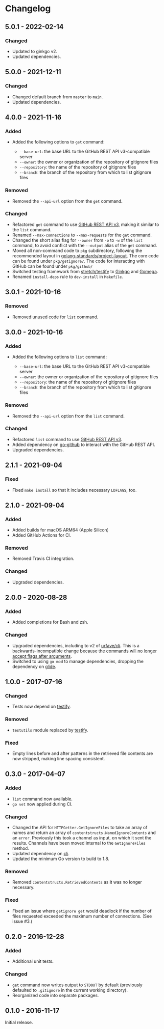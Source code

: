 # Changelog

## 5.0.1 - 2022-02-14

### Changed

- Updated to ginkgo v2.
- Updated dependencies.

## 5.0.0 - 2021-12-11

### Changed

- Changed default branch from `master` to `main`.
- Updated dependencies.

## 4.0.0 - 2021-11-16

### Added

- Added the following options to `get` command:

  - `--base-url`: the base URL to the GitHub REST API v3-compatible server
  - `--owner`: the owner or organization of the repository of gitignore files
  - `--repository`: the name of the repository of gitignore files
  - `--branch`: the branch of the repository from which to list gitignore files

### Removed

- Removed the `--api-url` option from the `get` command.

### Changed

- Refactored `get` command to use [GitHub REST API v3](https://docs.github.com/en/rest), making it similar to the `list` command.
- Renamed `--max-connections` to `--max-requests` for the `get` command.
- Changed the short alias flag for `--owner` from `-o` to `-w` of the `list` command, to avoid conflict with the `--output` alias of the `get` command.
- Moved all non-command code to `pkg` subdirectory, following the recommended layout in [golang-standards/project-layout](https://github.com/golang-standards/project-layout).
  The core code can be found under `pkg/getignore/`.
  The code for interacting with GitHub can be found under `pkg/github/`
- Switched testing framework from [stretch/testify](https://github.com/stretchr/testify) to [Ginkgo](https://onsi.github.io/ginkgo/) and [Gomega](https://onsi.github.io/ginkgo/).
- Renamed `install-deps` rule to `dev-install` in `Makefile`.

## 3.0.1 - 2021-10-16

### Removed

- Removed unused code for `list` command.

## 3.0.0 - 2021-10-16

### Added

- Added the following options to `list` command:

  - `--base-url`: the base URL to the GitHub REST API v3-compatible server
  - `--owner`: the owner or organization of the repository of gitignore files
  - `--repository`: the name of the repository of gitignore files
  - `--branch`: the branch of the repository from which to list gitignore files

### Removed

- Removed the `--api-url` option from the `list` command.

### Changed

- Refactored `list` command to use [GitHub REST API v3](https://docs.github.com/en/rest).
- Added dependency on [go-github](https://github.com/google/go-github) to interact with the GitHub REST API.
- Upgraded dependencies.

## 2.1.1 - 2021-09-04

### Fixed

- Fixed `make install` so that it includes necessary `LDFLAGS`, too.

## 2.1.0 - 2021-09-04

### Added

- Added builds for macOS ARM64 (Apple Silicon)
- Added GitHub Actions for CI.

### Removed

- Removed Travis CI integration.

### Changed

- Upgraded dependencies.

## 2.0.0 - 2020-08-28

### Added

- Added completions for Bash and zsh.

### Changed

- Upgraded dependencies, including to v2 of [urfave/cli](https://github.com/urfave/cli). This is a backwards-incompatible change because [the commands will no longer accept flags after arguments](https://github.com/urfave/cli/blob/master/docs/migrate-v1-to-v2.md#flags-before-args).
- Switched to using `go mod` to manage dependencies, dropping the dependency on [glide](https://glide.sh/).

## 1.0.0 - 2017-07-16

### Changed

- Tests now depend on [testify](https://github.com/stretchr/testify).

### Removed

- `testutils` module replaced by [testify](https://github.com/stretchr/testify).

### Fixed

- Empty lines before and after patterns in the retrieved file contents are now stripped, making line spacing consistent.

## 0.3.0 - 2017-04-07

### Added

- `list` command now available.
- `go vet` now applied during CI.

### Changed

- Changed the API for `HTTPGetter.GetIgnoreFiles` to take an array of names and return an array of `contentstructs.NamedIgnoreContents` and an `error`. Previously this took a channel as input, on which it sent the results. Channels have been moved internal to the `GetIgnoreFiles` method.
- Updated dependency on [cli](https://github.com/urfave/cli).
- Updated the minimum Go version to build to 1.8.

### Removed

- Removed `contentstructs.RetrievedContents` as it was no longer necessary.

### Fixed

- Fixed an issue where `getignore get` would deadlock if the number of files requested exceeded the maximum number of connections. (See issue #3.)

## 0.2.0 - 2016-12-28

### Added

- Additional unit tests.

### Changed

- `get` command now writes output to `STDOUT` by default (previously defaulted to `.gitignore` in the current working directory).
- Reorganized code into separate packages.

## 0.1.0 - 2016-11-17

Initial release.
